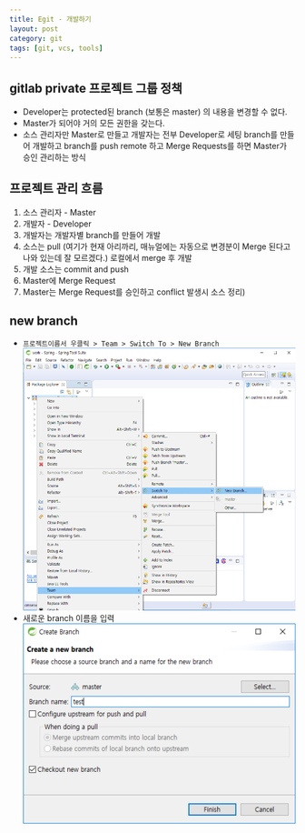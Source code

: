 ```yaml
---
title: Egit - 개발하기
layout: post
category: git
tags: [git, vcs, tools]
---
```


## gitlab private 프로젝트 그룹 정책
- Developer는 protected된 branch (보통은 master) 의 내용을 변경할 수 없다.
- Master가 되어야 거의 모든 권한을 갖는다.
- 소스 관리자만 Master로 만들고 개발자는 전부 Developer로 세팅 branch를 만들어 개발하고 branch를 push remote 하고 Merge Requests를 하면 Master가 승인 관리하는 방식

## 프로젝트 관리 흐름
1. 소스 관리자 - Master
2. 개발자 - Developer
3. 개발자는 개발자별 branch를 만들어 개발
4. 소스는 pull (여기가 현재 아리까리, 매뉴얼에는 자동으로 변경분이 Merge 된다고 나와 있는데 잘 모르겠다.) 로컬에서 merge 후 개발
5. 개발 소스는 commit and push
6. Master에 Merge Request
7. Master는 Merge Request를 승인하고 conflict 발생시 소스 정리)

## new branch
- `프로젝트이름서 우클릭 > Team > Switch To > New Branch`
![image](/uploads/git/egit_dev_01.png)
- 새로운 branch 이름을 입력
![image](/uploads/git/egit_dev_02.png)

